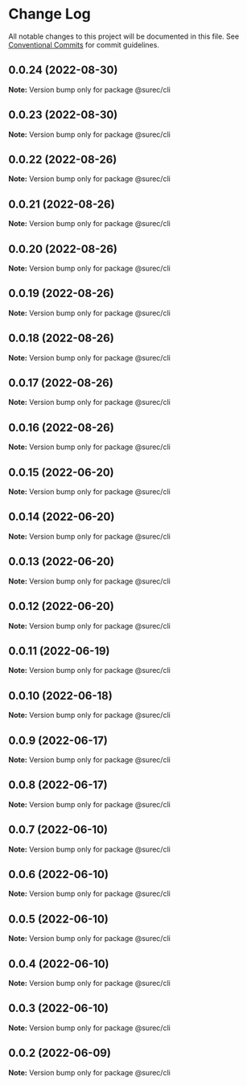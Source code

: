 # Change Log

All notable changes to this project will be documented in this file.
See [Conventional Commits](https://conventionalcommits.org) for commit guidelines.

## 0.0.24 (2022-08-30)

**Note:** Version bump only for package @surec/cli





## 0.0.23 (2022-08-30)

**Note:** Version bump only for package @surec/cli





## 0.0.22 (2022-08-26)

**Note:** Version bump only for package @surec/cli





## 0.0.21 (2022-08-26)

**Note:** Version bump only for package @surec/cli





## 0.0.20 (2022-08-26)

**Note:** Version bump only for package @surec/cli





## 0.0.19 (2022-08-26)

**Note:** Version bump only for package @surec/cli





## 0.0.18 (2022-08-26)

**Note:** Version bump only for package @surec/cli





## 0.0.17 (2022-08-26)

**Note:** Version bump only for package @surec/cli





## 0.0.16 (2022-08-26)

**Note:** Version bump only for package @surec/cli





## 0.0.15 (2022-06-20)

**Note:** Version bump only for package @surec/cli





## 0.0.14 (2022-06-20)

**Note:** Version bump only for package @surec/cli





## 0.0.13 (2022-06-20)

**Note:** Version bump only for package @surec/cli





## 0.0.12 (2022-06-20)

**Note:** Version bump only for package @surec/cli





## 0.0.11 (2022-06-19)

**Note:** Version bump only for package @surec/cli





## 0.0.10 (2022-06-18)

**Note:** Version bump only for package @surec/cli





## 0.0.9 (2022-06-17)

**Note:** Version bump only for package @surec/cli





## 0.0.8 (2022-06-17)

**Note:** Version bump only for package @surec/cli





## 0.0.7 (2022-06-10)

**Note:** Version bump only for package @surec/cli





## 0.0.6 (2022-06-10)

**Note:** Version bump only for package @surec/cli





## 0.0.5 (2022-06-10)

**Note:** Version bump only for package @surec/cli





## 0.0.4 (2022-06-10)

**Note:** Version bump only for package @surec/cli





## 0.0.3 (2022-06-10)

**Note:** Version bump only for package @surec/cli





## 0.0.2 (2022-06-09)

**Note:** Version bump only for package @surec/cli
